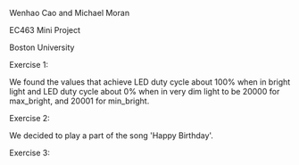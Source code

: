 Wenhao Cao and Michael Moran

EC463 Mini Project

Boston University 




Exercise 1: 

We found the values that achieve LED duty cycle about 100% when in bright light and LED duty cycle about 0% when in very dim light to be 20000 for max_bright, and 20001 for min_bright. 


Exercise 2: 

We decided to play a part of the song 'Happy Birthday'. 


Exercise 3: 


